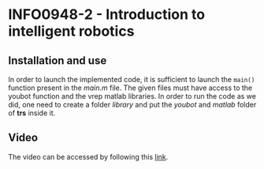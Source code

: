# INFO0948-2 - Introduction to intelligent robotics

## Installation and use

In order to launch the implemented code, it is sufficient to launch the `main()` function present in the *main.m* file.
The given files must have access to the youbot function and the vrep matlab libraries. 
In order to run the code as we did, one need to create a folder *library* and put the *youbot* and *matlab* folder of **trs** inside it.
## Video

The video can be accessed by following this [link](https://drive.google.com/drive/u/0/folders/1kJgIgpEBuB9WKqEJvml2YpUz4rSNeCnK).
